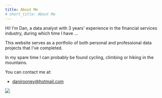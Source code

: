 ```yaml
---
title: About Me
# short_title: About Me
---
```


Hi! I'm Dan, a data analyst with 3 years' experience in the financial services industry, during which time I have ...

This website serves as a portfolio of both personal and professional data projects that I've completed.

In my spare time I can probably be found cycling, climbing or hiking in the mountains.

You can contact me at:

- danjrooney@hotmail.com

![](./images/export-pdf.png)